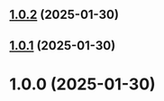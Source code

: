 ## [1.0.2](https://github.com/zmmdv/helm-tracker/compare/v1.0.1...v1.0.2) (2025-01-30)

## [1.0.1](https://github.com/zmmdv/helm-tracker/compare/v1.0.0...v1.0.1) (2025-01-30)

# 1.0.0 (2025-01-30)
